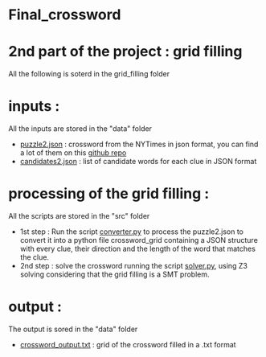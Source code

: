 # Final_crossword
# 2nd part of the project : grid filling 
All the following is soterd in the grid_filling folder
# inputs : 
All the inputs are stored in the "data" folder 
- [puzzle2.json](./grid_filling/data/puzzle2.json) : crossword from the NYTimes in json format, you can find a lot of them on this [github repo](https://github.com/doshea/nyt_crosswords)
- [candidates2.json](./grid_filling/data/candidates2.json) : list of candidate words for each clue in JSON format

# processing of the grid filling :
 All the scripts are stored in the "src" folder
- 1st step : Run the script [converter.py](./grid_filling/src/converter.py) to process the puzzle2.json to convert it into a python file crossword_grid containing  a JSON structure with every clue, their direction and the length of the word that matches the clue.
- 2nd step : solve the crossword running the script [solver.py](./grid_filling/src/solver.py), using Z3 solving considering that the grid filling is a SMT problem. 

# output :
The output is sored in the "data" folder
- [crossword_output.txt](./grid_filling/datacrossword_output.txt) : grid of the crossword filled in a .txt format
